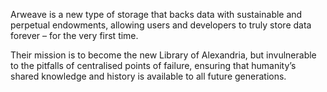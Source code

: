 Arweave is a new type of storage that backs data with sustainable and perpetual endowments, allowing users and developers to truly store data forever – for the very first time.

Their mission is to become the new Library of Alexandria, but invulnerable to the pitfalls of centralised points of failure, ensuring that humanity’s shared knowledge and history is available to all future generations.